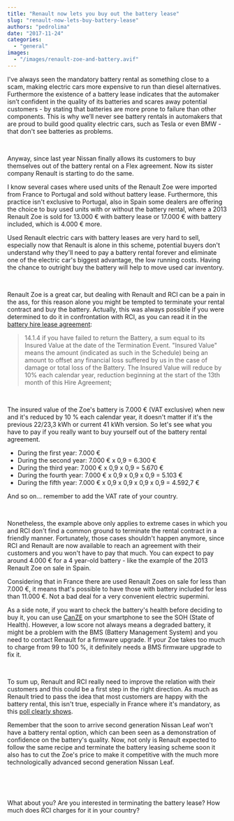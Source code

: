 ```yaml
---
title: "Renault now lets you buy out the battery lease"
slug: "renault-now-lets-buy-battery-lease"
authors: "pedrolima"
date: "2017-11-24"
categories: 
  - "general"
images: 
  - "/images/renault-zoe-and-battery.avif"
---
```


I've always seen the mandatory battery rental as something close to a scam, making electric cars more expensive to run than diesel alternatives. Furthermore the existence of a battery lease indicates that the automaker isn’t confident in the quality of its batteries and scares away potential customers - by stating that batteries are more prone to failure than other components. This is why we’ll never see battery rentals in automakers that are proud to build good quality electric cars, such as Tesla or even BMW - that don't see batteries as problems.

 

Anyway, since last year Nissan finally allows its customers to buy themselves out of the battery rental on a Flex agreement. Now its sister company Renault is starting to do the same.

I know several cases where used units of the Renault Zoe were imported from France to Portugal and sold without battery lease. Furthermore, this practice isn't exclusive to Portugal, also in Spain some dealers are offering the choice to buy used units with or without the battery rental, where a 2013 Renault Zoe is sold for 13.000 € with battery lease or 17.000 € with battery included, which is 4.000 € more.

Used Renault electric cars with battery leases are very hard to sell, especially now that Renault is alone in this scheme, potential buyers don't understand why they'll need to pay a battery rental forever and eliminate one of the electric car's biggest advantage, the low running costs. Having the chance to outright buy the battery will help to move used car inventory.

 

Renault Zoe is a great car, but dealing with Renault and RCI can be a pain in the ass, for this reason alone you might be tempted to terminate your rental contract and buy the battery. Actually, this was always possible if you were determined to do it in confrontation with RCI, as you can read it in the [battery hire lease agreement](http://myrenaultzoe.com/Docs/BatteryHireLeaseAgreement.pdf):

> 14.1.4 if you have failed to return the Battery, a sum equal to its Insured Value at the date of the Termination Event. "Insured Value" means the amount (indicated as such in the Schedule) being an amount to offset any financial loss suffered by us in the case of damage or total loss of the Battery. The Insured Value will reduce by 10% each calendar year, reduction beginning at the start of the 13th month of this Hire Agreement;

 

The insured value of the Zoe's battery is 7.000 € (VAT exclusive) when new and it's reduced by 10 % each calendar year, it doesn't matter if it's the previous 22/23,3 kWh or current 41 kWh version. So let's see what you have to pay if you really want to buy yourself out of the battery rental agreement.

- During the first year: 7.000 €
- During the second year: 7.000 € x 0,9 = 6.300 €
- During the third year: 7.000 € x 0,9 x 0,9 = 5.670 €
- During the fourth year: 7.000 € x 0,9 x 0,9 x 0,9 = 5.103 €
- During the fifth year: 7.000 € x 0,9 x 0,9 x 0,9 x 0,9 = 4.592,7 €

And so on... remember to add the VAT rate of your country.

 

Nonetheless, the example above only applies to extreme cases in which you and RCI don't find a common ground to terminate the rental contract in a friendly manner. Fortunately, those cases shouldn't happen anymore, since RCI and Renault are now available to reach an agreement with their customers and you won't have to pay that much. You can expect to pay around 4.000 € for a 4 year-old battery - like the example of the 2013 Renault Zoe on sale in Spain.

Considering that in France there are used Renault Zoes on sale for less than 7.000 €, it means that's possible to have those with battery included for less than 11.000 €. Not a bad deal for a very convenient electric supermini.

As a side note, if you want to check the battery's health before deciding to buy it, you can use [CanZE](https://canze.fisch.lu/) on your smartphone to see the SOH (State of Health). However, a low score not always means a degraded battery, it might be a problem with the BMS (Battery Management System) and you need to contact Renault for a firmware upgrade. If your Zoe takes too much to charge from 99 to 100 %, it definitely needs a BMS firmware upgrade to fix it.

 

To sum up, Renault and RCI really need to improve the relation with their customers and this could be a first step in the right direction. As much as Renault tried to pass the idea that most customers are happy with the battery rental, this isn't true, especially in France where it's mandatory, as this [poll clearly shows](http://www.automobile-propre.com/forums/renault-zoe/renault-zoe-vente-en-france-batterie-incluse-t6685.html).

Remember that the soon to arrive second generation Nissan Leaf won't have a battery rental option, which can been seen as a demonstration of confidence on the battery's quality. Now, not only is Renault expected to follow the same recipe and terminate the battery leasing scheme soon it also has to cut the Zoe's price to make it competitive with the much more technologically advanced second generation Nissan Leaf.

 

 

What about you? Are you interested in terminating the battery lease? How much does RCI charges for it in your country?
